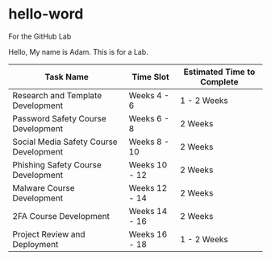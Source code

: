 # hello-word
For the GitHub Lab

Hello, My name is Adam. This is for a Lab. 

|Task Name  | Time Slot | Estimated Time to Complete |
|-------------------|---------|---------------------------|
|Research and Template Development| Weeks 4 - 6 | 1 - 2 Weeks |
|Password Safety Course Development| Weeks 6 - 8 | 2 Weeks |
|Social Media Safety Course Development| Weeks 8 - 10 | 2 Weeks |
|Phishing Safety Course Development| Weeks 10 - 12 | 2 Weeks |
|Malware Course Development| Weeks 12 - 14 | 2 Weeks |
|2FA Course Development| Weeks 14 - 16 | 2 Weeks |
|Project Review and Deployment| Weeks 16 - 18 | 1 - 2 Weeks |
